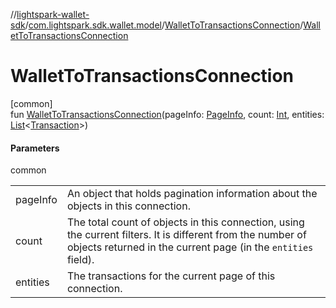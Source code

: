 //[lightspark-wallet-sdk](../../../index.md)/[com.lightspark.sdk.wallet.model](../index.md)/[WalletToTransactionsConnection](index.md)/[WalletToTransactionsConnection](-wallet-to-transactions-connection.md)

# WalletToTransactionsConnection

[common]\
fun [WalletToTransactionsConnection](-wallet-to-transactions-connection.md)(pageInfo: [PageInfo](../-page-info/index.md), count: [Int](https://kotlinlang.org/api/latest/jvm/stdlib/kotlin/-int/index.html), entities: [List](https://kotlinlang.org/api/latest/jvm/stdlib/kotlin.collections/-list/index.html)&lt;[Transaction](../-transaction/index.md)&gt;)

#### Parameters

common

| | |
|---|---|
| pageInfo | An object that holds pagination information about the objects in this connection. |
| count | The total count of objects in this connection, using the current filters. It is different from the number of objects returned in the current page (in the `entities` field). |
| entities | The transactions for the current page of this connection. |
